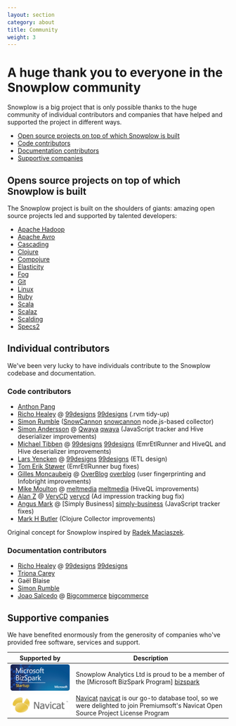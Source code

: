 ```yaml
---
layout: section
category: about
title: Community
weight: 3
---
```


# A huge thank you to everyone in the Snowplow community

Snowplow is a big project that is only possible thanks to the huge community of individual contributors and companies that have helped and supported the project in different ways.

* [Open source projects on top of which Snowplow is built](#os)
* [Code contributors](#code)
* [Documentation contributors](#docs)
* [Supportive companies](#cos)


<a name="os"><h2>Opens source projects on top of which Snowplow is built</h2></a>

The Snowplow project is built on the shoulders of giants: amazing open source projects led and supported by talented developers:

* [Apache Hadoop](http://hadoop.apache.org/)
* [Apache Avro](http://avro.apache.org/)
* [Cascading](http://www.cascading.org/)
* [Clojure](http://clojure.org/)
* [Compojure](https://github.com/weavejester/compojure)
* [Elasticity](https://github.com/rslifka/elasticity)
* [Fog](http://fog.io/)
* [Git](http://git-scm.com/)
* [Linux](http://linux.org/)
* [Ruby](http://www.ruby-lang.org/)
* [Scala](http://www.scala-lang.org/)
* [Scalaz](http://typelevel.org/projects/scalaz/)
* [Scalding](https://github.com/twitter/scalding/wiki)
* [Specs2](http://etorreborre.github.io/specs2/)

## Individual contributors

We've been very lucky to have individuals contribute to the Snowplow codebase and documentation.

<a name="code"><h3>Code contributors</h3></a>

* [Anthon Pang](https://github.com/robocoder)
* [Richo Healey](https://github.com/richo) @ [99designs] [99designs] (.rvm tidy-up)
* [Simon Rumble](https://github.com/shermozle) ([SnowCannon] [snowcannon] node.js-based collector)
* [Simon Andersson](https://github.com/ramn) @ [Qwaya] [qwaya] (JavaScript tracker and Hive deserializer improvements)
* [Michael Tibben](https://github.com/mtibben) @ [99designs] [99designs] (EmrEtlRunner and HiveQL and Hive deserializer improvements)
* [Lars Yencken](https://github.com/larsyencken) @ [99designs] [99designs] (ETL design)
* [Tom Erik Støwer](https://github.com/testower) (EmrEtlRunner bug fixes)
* [Gilles Moncaubeig](https://github.com/moncaubeig) @ [OverBlog] [overblog] (user fingerprinting and Infobright improvements)
* [Mike Moulton](https://github.com/mmoulton) @ [meltmedia] [meltmedia] (HiveQL improvements)
* [Alan Z](https://github.com/talkspoon) @ [VeryCD] [verycd] (Ad impression tracking bug fix)
* [Angus Mark](https://github.com/ngsmrk) @ [Simply Business] [simply-business] (JavaScript tracker fixes)
* [Mark H Butler](https://github.com/butlermh) (Clojure Collector improvements)

Original concept for Snowplow inspired by [Radek Maciaszek](https://github.com/rathko).

<a name="docs"><h3>Documentation contributors</h3></a>


* [Richo Healey](https://github.com/richo) @ [99designs] [99designs]
* [Triona Carey](https://twitter.com/Triona)
* Gaël Blaise
* [Simon Rumble](https://github.com/shermozle)
* [Joao Salcedo](https://github.com/joaosal) @ [Bigcommerce] [bigcommerce]

<a name="cos"><h2>Supportive companies</h2></a>

We have benefited enormously from the generosity of companies who've provided free software, services and support.

| **Supported by**                 | **Description**                                                                               |
|----------------------------------|-----------------------------------------------------------------------------------------------|
| <a href="https://www.microsoft.com/bizspark/"><img src="/static/img/thanks/bizspark_logo.jpg" /></a> | Snowplow Analytics Ltd is proud to be a member of the [Microsoft BizSpark Program] [bizspark] |
| <a href="http://www.navicat.com/"><img src="/static/img/thanks/navicat_logo.jpg" /></a>  | [Navicat] [navicat] is our go-to database tool, so we were delighted to join Premiumsoft's Navicat Open Source Project License Program |

[snowcannon]: https://github.com/shermozle/SnowCannon
[qwaya]: http://www.qwaya.com
[99designs]: http://99designs.com
[overblog]: www.over-blog.com/
[meltmedia]: http://meltmedia.com/
[verycd]: http://www.verycd.com/
[simply-business]: http://www.simplybusiness.co.uk/
[bigcommerce]: http://www.bigcommerce.com/

[bizspark-logo-]: /static/img/thanks/bizspark-logo.jpg
[navicat-logo-]: /static/img/thanks/navicat-logo.jpg

[bizspark]: https://www.microsoft.com/bizspark/‎
[navicat]: http://www.navicat.com/